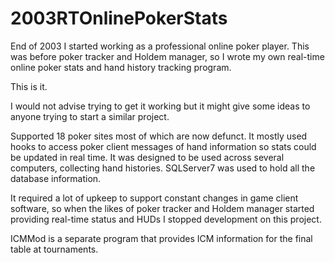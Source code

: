 # 2003RTOnlinePokerStats

End of 2003 I started working as a professional online poker player. This was before poker tracker and Holdem manager, so I wrote my own real-time online poker stats and hand history tracking program. 

This is it. 

I would not advise trying to get it working but it might give some ideas to anyone trying to start a similar project.

Supported 18 poker sites most of which are now defunct.  It mostly used hooks to access poker client messages of hand information so stats could be updated in real time. It was designed to be used across several computers, collecting hand histories.  SQLServer7 was used to hold all the database information. 

It required a lot of upkeep to support constant changes in game client software, so when the likes of poker tracker and Holdem manager started providing real-time status and HUDs I stopped development on this project. 

ICMMod is a separate program that provides ICM information for the final table at tournaments. 
